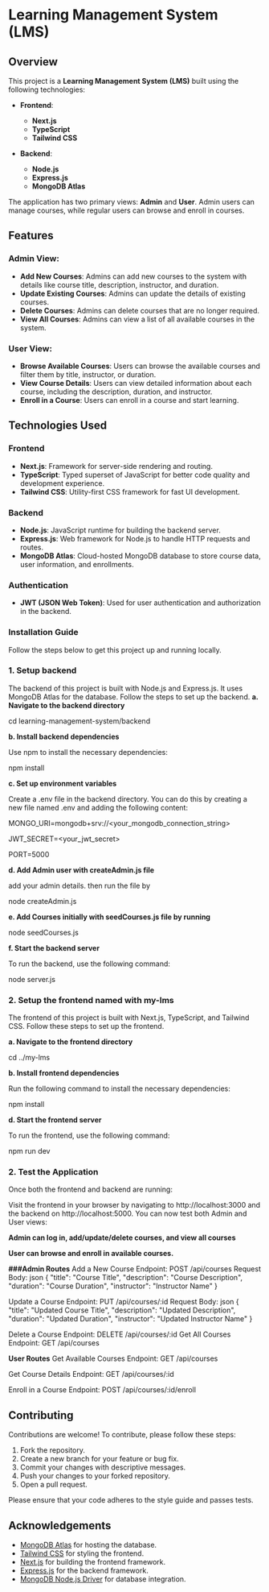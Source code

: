 # Learning Management System (LMS)

## Overview

This project is a **Learning Management System (LMS)** built using the following technologies:

- **Frontend**: 
  - **Next.js**
  - **TypeScript**
  - **Tailwind CSS**
  
- **Backend**: 
  - **Node.js**
  - **Express.js**
  - **MongoDB Atlas**

The application has two primary views: **Admin** and **User**. Admin users can manage courses, while regular users can browse and enroll in courses.

## Features

### Admin View:
- **Add New Courses**: Admins can add new courses to the system with details like course title, description, instructor, and duration.
- **Update Existing Courses**: Admins can update the details of existing courses.
- **Delete Courses**: Admins can delete courses that are no longer required.
- **View All Courses**: Admins can view a list of all available courses in the system.

### User View:
- **Browse Available Courses**: Users can browse the available courses and filter them by title, instructor, or duration.
- **View Course Details**: Users can view detailed information about each course, including the description, duration, and instructor.
- **Enroll in a Course**: Users can enroll in a course and start learning.

## Technologies Used

### Frontend
- **Next.js**: Framework for server-side rendering and routing.
- **TypeScript**: Typed superset of JavaScript for better code quality and development experience.
- **Tailwind CSS**: Utility-first CSS framework for fast UI development.

### Backend
- **Node.js**: JavaScript runtime for building the backend server.
- **Express.js**: Web framework for Node.js to handle HTTP requests and routes.
- **MongoDB Atlas**: Cloud-hosted MongoDB database to store course data, user information, and enrollments.

### Authentication
- **JWT (JSON Web Token)**: Used for user authentication and authorization in the backend.

### Installation Guide 
Follow the steps below to get this project up and running locally.
### 1. Setup backend
The backend of this project is built with Node.js and Express.js. It uses MongoDB Atlas for the database. Follow the steps to set up the backend.
 **a. Navigate to the backend directory**

cd learning-management-system/backend

**b. Install backend dependencies**

Use npm to install the necessary dependencies:

npm install

**c. Set up environment variables**

Create a .env file in the backend directory. You can do this by creating a new file named .env and adding the following content:


MONGO_URI=mongodb+srv://<your_mongodb_connection_string>

JWT_SECRET=<your_jwt_secret>

PORT=5000

**d. Add Admin user with createAdmin.js file**

add your admin details. then run the file by

node createAdmin.js

**e. Add Courses initially with seedCourses.js file by running**

node seedCourses.js

**f. Start the backend server**

To run the backend, use the following command:

node server.js

### 2. Setup the frontend named with my-lms

The frontend of this project is built with Next.js, TypeScript, and Tailwind CSS. Follow these steps to set up the frontend.

**a. Navigate to the frontend directory**

cd ../my-lms

**b. Install frontend dependencies**

Run the following command to install the necessary dependencies:

npm install

**d. Start the frontend server**

To run the frontend, use the following command:

npm run dev

### 2. Test the Application
Once both the frontend and backend are running:

Visit the frontend in your browser by navigating to http://localhost:3000 and the backend on http://localhost:5000.
You can now test both Admin and User views:

**Admin can log in, add/update/delete courses, and view all courses**

**User can browse and enroll in available courses.**


**###Admin Routes**
Add a New Course
Endpoint: POST /api/courses
Request Body:
json
{
  "title": "Course Title",
  "description": "Course Description",
  "duration": "Course Duration",
  "instructor": "Instructor Name"
}

Update a Course
Endpoint: PUT /api/courses/:id
Request Body:
json
{
  "title": "Updated Course Title",
  "description": "Updated Description",
  "duration": "Updated Duration",
  "instructor": "Updated Instructor Name"
}

Delete a Course
Endpoint: DELETE /api/courses/:id
Get All Courses
Endpoint: GET /api/courses

**User Routes**
Get Available Courses
Endpoint: GET /api/courses

Get Course Details
Endpoint: GET /api/courses/:id

Enroll in a Course
Endpoint: POST /api/courses/:id/enroll


## Contributing

Contributions are welcome! To contribute, please follow these steps:
1. Fork the repository.
2. Create a new branch for your feature or bug fix.
3. Commit your changes with descriptive messages.
4. Push your changes to your forked repository.
5. Open a pull request.

Please ensure that your code adheres to the style guide and passes tests.



## Acknowledgements

- [MongoDB Atlas](https://www.mongodb.com/cloud/atlas) for hosting the database.
- [Tailwind CSS](https://tailwindcss.com/) for styling the frontend.
- [Next.js](https://nextjs.org/) for building the frontend framework.
- [Express.js](https://expressjs.com/) for the backend framework.
- [MongoDB Node.js Driver](https://www.npmjs.com/package/mongodb) for database integration.

